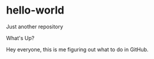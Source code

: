 # hello-world
Just another repository

What's Up?

Hey everyone, this is me figuring out what to do in GitHub.
